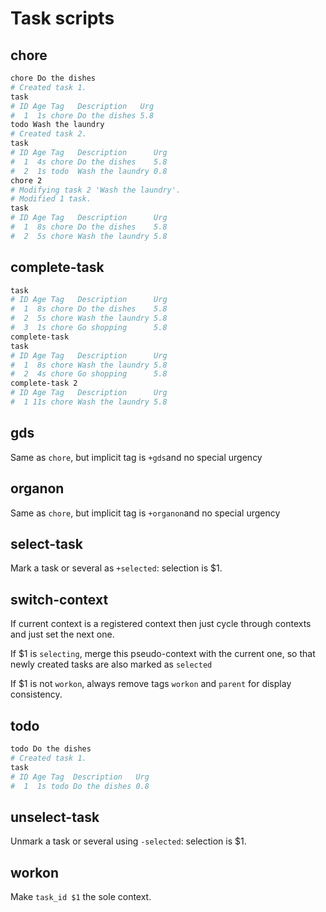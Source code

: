 # Task scripts

## chore

```bash
chore Do the dishes
# Created task 1.
task
# ID Age Tag   Description   Urg 
#  1  1s chore Do the dishes 5.8
todo Wash the laundry
# Created task 2.
task
# ID Age Tag   Description      Urg 
#  1  4s chore Do the dishes    5.8
#  2  1s todo  Wash the laundry 0.8
chore 2
# Modifying task 2 'Wash the laundry'.
# Modified 1 task.
task
# ID Age Tag   Description      Urg 
#  1  8s chore Do the dishes    5.8
#  2  5s chore Wash the laundry 5.8
```

## complete-task

```bash
task
# ID Age Tag   Description      Urg 
#  1  8s chore Do the dishes    5.8
#  2  5s chore Wash the laundry 5.8
#  3  1s chore Go shopping      5.8
complete-task
task
# ID Age Tag   Description      Urg
#  1  8s chore Wash the laundry 5.8
#  2  4s chore Go shopping      5.8
complete-task 2
# ID Age Tag   Description      Urg
#  1 11s chore Wash the laundry 5.8
```

## gds

Same as `chore`, but implicit tag is `+gds`and no special urgency

## organon

Same as `chore`, but implicit tag is `+organon`and no special urgency

## select-task

Mark a task or several as `+selected`: selection is $1.

## switch-context

If current context is a registered context then just cycle through contexts and just set the next one.

If $1 is `selecting`, merge this pseudo-context with the current one, so that newly created tasks are
also marked as `selected`

If $1 is not `workon`, always remove tags `workon` and `parent` for display consistency.

## todo

```bash
todo Do the dishes
# Created task 1.
task
# ID Age Tag  Description   Urg 
#  1  1s todo Do the dishes 0.8
```

## unselect-task

Unmark a task or several using `-selected`: selection is $1.

## workon

Make `task_id $1` the sole context.